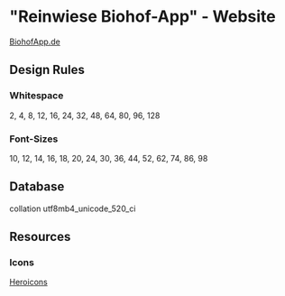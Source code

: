 # "Reinwiese Biohof-App" - Website

[BiohofApp.de](https://biohofapp.de/)

## Design Rules

### Whitespace

2, 4, 8, 12, 16, 24, 32, 48, 64, 80, 96, 128

### Font-Sizes

10, 12, 14, 16, 18, 20, 24, 30, 36, 44, 52, 62, 74, 86, 98

## Database

collation utf8mb4_unicode_520_ci

## Resources

### Icons

[Heroicons](https://heroicons.com/)
